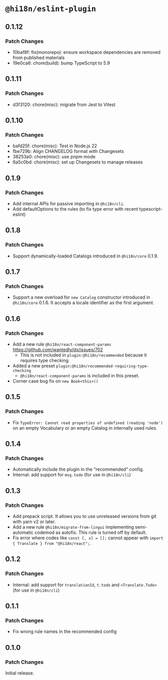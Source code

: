 # `@hi18n/eslint-plugin`

## 0.1.12

### Patch Changes

- 10baf8f: fix(monorepo): ensure workspace dependencies are removed from published materials
- 19e0ca6: chore(build): bump TypeScript to 5.9

## 0.1.11

### Patch Changes

- d3f3120: chore(misc): migrate from Jest to Vitest

## 0.1.10

### Patch Changes

- bafd25f: chore(misc): Test in Node.js 22
- fbe729b: Align CHANGELOG format with Changesets
- 38253a0: chore(misc): use pnpm mode
- 6a5c0bd: chore(misc): set up Changesets to manage releases

## 0.1.9

### Patch Changes

- Add internal APIs for passive importing in `@hi18n/cli`.
- Add defaultOptions to the rules (to fix type error with recent typescript-eslint)

## 0.1.8

### Patch Changes

- Support dynamically-loaded Catalogs introduced in `@hi18n/core` 0.1.9.

## 0.1.7

### Patch Changes

- Support a new overload for `new Catalog` constructor introduced in `@hi18n/core` 0.1.6. It accepts a locale identifier as the first argument.

## 0.1.6

### Patch Changes

- Add a new rule `@hi18n/react-component-params` https://github.com/wantedly/dx/issues/702
  - This is not included in `plugin:@hi18n/recommended` because it requires type checking.
- Added a new preset `plugin:@hi18n/recommended-requiring-type-checking`
  - `@hi18n/react-component-params` is included in this preset.
- Corner case bug fix on `new Book<this>()`

## 0.1.5

### Patch Changes

- Fix `TypeError: Cannot read properties of undefined (reading 'node')`
  on an empty Vocabulary or an empty Catalog in internally used rules.

## 0.1.4

### Patch Changes

- Automatically include the plugin in the "recommended" config.
- Internal: add support for `msg.todo` (for use in `@hi18n/cli`)

## 0.1.3

### Patch Changes

- Add prepack script. It allows you to use unreleased versions from git with yarn v2 or later.
- Add a new rule `@hi18n/migrate-from-lingui` implementing semi-automatic codemod as autofix.
  This rule is turned off by default.
- Fix error where codes like `const [, x] = [];` cannot appear with `import { Translate } from "@hi18n/react";`.

## 0.1.2

### Patch Changes

- Internal: add support for `translationId`, `t.todo` and `<Translate.Todo>` (for use in `@hi18n/cli`)

## 0.1.1

### Patch Changes

- Fix wrong rule names in the recommended config

## 0.1.0

### Patch Changes

Initial release.

